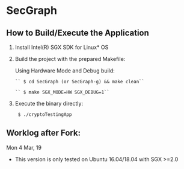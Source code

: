 # SecGraph

## How to Build/Execute the Application

1. Install Intel(R) SGX SDK for Linux* OS

2. Build the project with the prepared Makefile:
   
   Using Hardware Mode and Debug build:
   
       `` $ cd SecGraph (or SecGraph-g) && make clean``
       
       `` $ make SGX_MODE=HW SGX_DEBUG=1``

3. Execute the binary directly:
   ```
    $ ./cryptoTestingApp
   ```

## Worklog after Fork:

Mon 4 Mar, 19

- This version is only tested on Ubuntu 16.04/18.04 with SGX >=2.0
